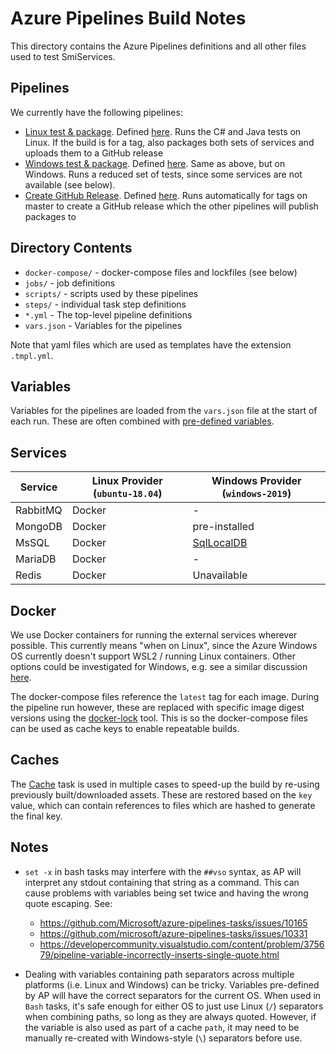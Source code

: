 # Azure Pipelines Build Notes

This directory contains the Azure Pipelines definitions and all other files used to test SmiServices.

## Pipelines

We currently have the following pipelines:
-   [Linux test & package](https://dev.azure.com/smiops/Public/_build?definitionId=3). Defined [here](/.azure-pipelines/linux.yml). Runs the C# and Java tests on Linux. If the build is for a tag, also packages both sets of services and uploads them to a GitHub release
-   [Windows test & package](https://dev.azure.com/smiops/Public/_build?definitionId=4). Defined [here](/.azure-pipelines/windows.yml). Same as above, but on Windows. Runs a reduced set of tests, since some services are not available (see below).
-   [Create GitHub Release](https://dev.azure.com/smiops/Public/_build?definitionId=5). Defined [here](/.azure-pipelines/create-gh-release.yml). Runs automatically for tags on master to create a GitHub release which the other pipelines will publish packages to

## Directory Contents

-   `docker-compose/` - docker-compose files and lockfiles (see below)
-   `jobs/` - job definitions
-   `scripts/` - scripts used by these pipelines
-   `steps/` - individual task step definitions
-   `*.yml` - The top-level pipeline definitions
-   `vars.json` - Variables for the pipelines

Note that yaml files which are used as templates have the extension `.tmpl.yml`.

## Variables

Variables for the pipelines are loaded from the `vars.json` file at the start of each run. These are often combined with [pre-defined variables](https://docs.microsoft.com/en-us/azure/devops/pipelines/build/variables).

## Services

Service | Linux Provider (`ubuntu-18.04`) | Windows Provider (`windows-2019`)
 ------ | -------------- | ----------------
RabbitMQ | Docker | -
MongoDB | Docker | pre-installed
MsSQL | Docker | [SqlLocalDB](https://docs.microsoft.com/en-us/sql/database-engine/configure-windows/sql-server-express-localdb?view=sql-server-ver15)
MariaDB | Docker | -
Redis | Docker | Unavailable

## Docker

We use Docker containers for running the external services wherever possible. This currently means "when on Linux", since the Azure Windows OS currently doesn't support WSL2 / running Linux containers. Other options could be investigated for Windows, e.g. see a similar discussion [here](https://github.com/opensafely/job-runner/issues/76).

The docker-compose files reference the `latest` tag for each image. During the pipeline run however, these are replaced with specific image digest versions using the [docker-lock](https://github.com/safe-waters/docker-lock) tool. This is so the docker-compose files can be used as cache keys to enable repeatable builds.

## Caches

The [Cache](https://docs.microsoft.com/en-us/azure/devops/pipelines/release/caching?view=azure-devops) task is used in multiple cases to speed-up the build by re-using previously built/downloaded assets. These are restored based on the `key` value, which can contain references to files which are hashed to generate the final key.

## Notes

-   `set -x` in bash tasks may interfere with the `##vso` syntax, as AP will interpret any stdout containing that string as a command. This can cause problems with variables being set twice and having the wrong quote escaping. See:
    -   https://github.com/Microsoft/azure-pipelines-tasks/issues/10165
    -   https://github.com/microsoft/azure-pipelines-tasks/issues/10331
    -   https://developercommunity.visualstudio.com/content/problem/375679/pipeline-variable-incorrectly-inserts-single-quote.html

-   Dealing with variables containing path separators across multiple platforms (i.e. Linux and Windows) can be tricky. Variables pre-defined by AP will have the correct separators for the current OS. When used in `Bash` tasks, it's safe enough for either OS to just use Linux (`/`) separators when combining paths, so long as they are always quoted. However, if the variable is also used as part of a cache `path`, it may need to be manually re-created with Windows-style (`\`) separators before use.
